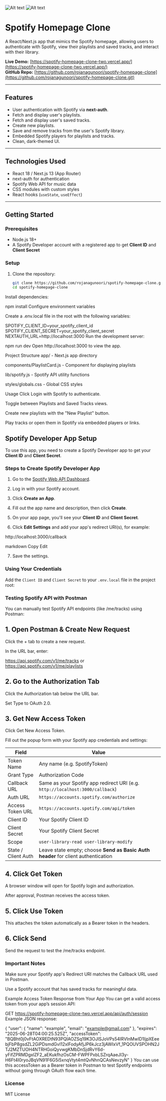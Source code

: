 ![Alt text]([https://github.com/your-username/your-repo/blob/main/images/my-image.png](https://github.com/rojanagunoori/spotify-homepage-clone/blob/main/Screenshot%20(388).png)?raw=true)
![Alt text]([https://github.com/your-username/your-repo/blob/main/images/my-image.png](https://github.com/rojanagunoori/spotify-homepage-clone/blob/main/Screenshot%20(389).png)?raw=true)


# Spotify Homepage Clone

A React/Next.js app that mimics the Spotify homepage, allowing users to authenticate with Spotify, view their playlists and saved tracks, and interact with their library.

**Live Demo:** [https://spotify-homepage-clone-two.vercel.app/](https://spotify-homepage-clone-two.vercel.app/)  
**GitHub Repo:** [https://github.com/rojanagunoori/spotify-homepage-clone](https://github.com/rojanagunoori/spotify-homepage-clone.git)

---

## Features

- User authentication with Spotify via **next-auth**.
- Fetch and display user's playlists.
- Fetch and display user's saved tracks.
- Create new playlists.
- Save and remove tracks from the user's Spotify library.
- Embedded Spotify players for playlists and tracks.
- Clean, dark-themed UI.

---

## Technologies Used

- React 18 / Next.js 13 (App Router)
- next-auth for authentication
- Spotify Web API for music data
- CSS modules with custom styles
- React hooks (`useState`, `useEffect`)

---

## Getting Started

### Prerequisites

- Node.js 18+
- A Spotify Developer account with a registered app to get **Client ID** and **Client Secret**

### Setup

1. Clone the repository:

   ```bash
   git clone https://github.com/rojanagunoori/spotify-homepage-clone.git
   cd spotify-homepage-clone
Install dependencies:

npm install
Configure environment variables

Create a .env.local file in the root with the following variables:


SPOTIFY_CLIENT_ID=your_spotify_client_id
SPOTIFY_CLIENT_SECRET=your_spotify_client_secret
NEXTAUTH_URL=http://localhost:3000
Run the development server:

npm run dev
Open http://localhost:3000 to view the app.

Project Structure
app/ - Next.js app directory

components/PlaylistCard.js - Component for displaying playlists

lib/spotify.js - Spotify API utility functions

styles/globals.css - Global CSS styles

Usage
Click Login with Spotify to authenticate.

Toggle between Playlists and Saved Tracks views.

Create new playlists with the "New Playlist" button.

Play tracks or open them in Spotify via embedded players or links.

## Spotify Developer App Setup

To use this app, you need to create a Spotify Developer app to get your **Client ID** and **Client Secret**.

### Steps to Create Spotify Developer App

1. Go to the [Spotify Web API Dashboard](https://developer.spotify.com/dashboard/applications).

2. Log in with your Spotify account.

3. Click **Create an App**.

4. Fill out the app name and description, then click **Create**.

5. On your app page, you'll see your **Client ID** and **Client Secret**.

6. Click **Edit Settings** and add your app's redirect URI(s), for example:

http://localhost:3000/callback

markdown
Copy
Edit

7. Save the settings.

### Using Your Credentials

Add the `Client ID` and `Client Secret` to your `.env.local` file in the project root:


### Testing Spotify API with Postman
You can manually test Spotify API endpoints (like /me/tracks) using Postman:

## 1. Open Postman & Create New Request
Click the + tab to create a new request.

In the URL bar, enter:


https://api.spotify.com/v1/me/tracks  or https://api.spotify.com/v1/me/playlists
## 2. Go to the Authorization Tab
Click the Authorization tab below the URL bar.

Set Type to OAuth 2.0.

## 3. Get New Access Token
Click Get New Access Token.

Fill out the popup form with your Spotify app credentials and settings:

| Field               | Value                                                                             |
| ------------------- | --------------------------------------------------------------------------------- |
| Token Name          | Any name (e.g. SpotifyToken)                                                      |
| Grant Type          | Authorization Code                                                                |
| Callback URL        | Same as your Spotify app redirect URI (e.g. `http://localhost:3000/callback`)     |
| Auth URL            | `https://accounts.spotify.com/authorize`                                          |
| Access Token URL    | `https://accounts.spotify.com/api/token`                                          |
| Client ID           | Your Spotify Client ID                                                            |
| Client Secret       | Your Spotify Client Secret                                                        |
| Scope               | `user-library-read user-library-modify`                                           |
| State / Client Auth | Leave state empty; choose **Send as Basic Auth header** for client authentication |


## 4. Click Get Token
A browser window will open for Spotify login and authorization.

After approval, Postman receives the access token.

## 5. Click Use Token
This attaches the token automatically as a Bearer token in the headers.

## 6. Click Send
Send the request to test the /me/tracks endpoint.

### Important Notes
Make sure your Spotify app's Redirect URI matches the Callback URL used in Postman.

Use a Spotify account that has saved tracks for meaningful data.

Example Access Token Response from Your App
You can get a valid access token from your app’s session API:


GET https://spotify-homepage-clone-two.vercel.app/api/auth/session
Example JSON response:


{
  "user": {
    "name": "example",
    "email": "example@gmail.com"
  },
  "expires": "2025-06-28T04:00:25.525Z",
  "accessToken": "BQBht0j0vFtAOXREDtN93PQIAOZSq19K3OJlSJoVPs54IRVInMwID1IjpXEeebjFbP8gsdZL2GiPDsmdGvI12xlFodyAfjJP6kJcz3jAWIxVf_1PQOUVSPOHN2JTJ2MZTUOH4NTRHGoiQyvwgKMbDnSjdRvY6d-yFifZPRMDgxlZF2_aEKukfhzOsCM-FWPFPxbLSZrqAaeJI3y-H6Ft4I0ryoJBqVN91F6G5i5xnqVtyt4mtQvNhnQCAsNevzyN"
}
You can use this accessToken as a Bearer token in Postman to test Spotify endpoints without going through OAuth flow each time.

### License
MIT License

